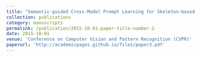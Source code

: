 ```yaml
---
title: "Semantic-guided Cross-Model Prompt Learning for Skeleton-based Zero-shot Action Recognition"
collection: publications
category: manuscripts
permalink: /publication/2015-10-01-paper-title-number-2
date: 2015-10-01
venue: 'Conference on Computer Vision and Pattern Recognition (CVPR)'
paperurl: 'http://academicpages.github.io/files/paper3.pdf'
---
```

